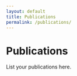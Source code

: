 ```yaml
---
layout: default
title: Publications
permalink: /publications/
---
```


# Publications

List your publications here.


